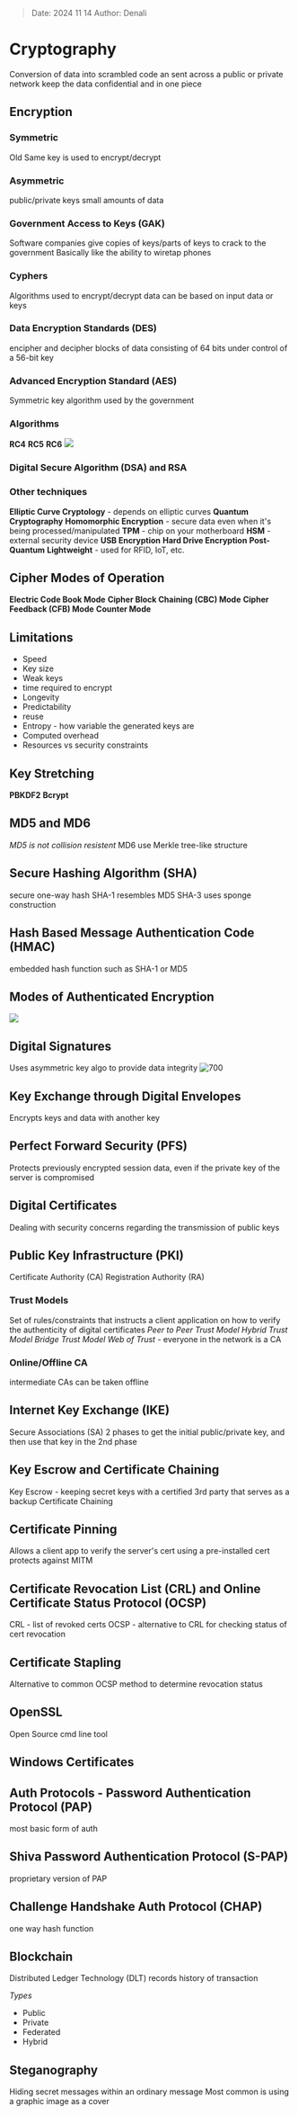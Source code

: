 >Date: 2024 11 14
>Author: Denali

# Cryptography
Conversion of data into scrambled code an sent across a public or private network
keep the data confidential and in one piece

## Encryption
### Symmetric
Old
Same key is used to encrypt/decrypt

### Asymmetric
public/private keys
small amounts of data

### Government Access to Keys (GAK)
Software companies give copies of keys/parts of keys to crack to the government
Basically like the ability to wiretap phones

### Cyphers
Algorithms used to encrypt/decrypt data
can be based on input data or keys

### Data Encryption Standards (DES)
encipher and decipher blocks of data consisting of 64 bits under control of a 56-bit key

### Advanced Encryption Standard (AES)
Symmetric key algorithm used by the government

### Algorithms
**RC4**
**RC5**
**RC6**
![](Pasted%20image%2020241114100837.png)

### Digital Secure Algorithm (DSA) and RSA

### Other techniques
**Elliptic Curve Cryptology** - depends on elliptic curves
**Quantum Cryptography**
**Homomorphic Encryption** - secure data even when it's being processed/manipulated
**TPM** - chip on your motherboard
**HSM** - external security device
**USB Encryption**
**Hard Drive Encryption**
**Post-Quantum**
**Lightweight** - used for RFID, IoT, etc.

## Cipher Modes of Operation
**Electric Code Book Mode**
**Cipher Block Chaining (CBC) Mode**
**Cipher Feedback (CFB) Mode**
**Counter Mode**

## Limitations
- Speed
- Key size
- Weak keys
- time required to encrypt
- Longevity
- Predictability
- reuse
- Entropy - how variable the generated keys are
- Computed overhead
- Resources vs security constraints

## Key Stretching
**PBKDF2**
**Bcrypt**

## MD5 and MD6
*MD5 is not collision resistent*
MD6 use Merkle tree-like structure

## Secure Hashing Algorithm (SHA)
secure one-way hash
SHA-1 resembles MD5
SHA-3 uses sponge construction

## Hash Based Message Authentication Code (HMAC)
embedded hash function such as SHA-1 or MD5

## Modes of Authenticated Encryption
![](Pasted%20image%2020241114102427.png)

## Digital Signatures
Uses asymmetric key algo to provide data integrity
![700](Pasted%20image%2020241114102608.png)

## Key Exchange through Digital Envelopes
Encrypts keys and data with another key

## Perfect Forward Security (PFS)
Protects previously encrypted session data, even if the private key of the server is compromised

## Digital Certificates
Dealing with security concerns regarding the transmission of public keys

## Public Key Infrastructure (PKI)
Certificate Authority (CA)
Registration Authority (RA)

### Trust Models
Set of rules/constraints that instructs a client application on how to verify the authenticity of digital certificates
*Peer to Peer Trust Model*
*Hybrid Trust Model*
*Bridge Trust Model*
*Web of Trust* - everyone in the network is a CA

### Online/Offline CA
intermediate CAs can be taken offline

## Internet Key Exchange (IKE)
Secure Associations (SA)
2 phases to get the initial public/private key, and then use that key in the 2nd phase

## Key Escrow and Certificate Chaining
Key Escrow - keeping secret keys with a certified 3rd party that serves as a backup
Certificate Chaining

## Certificate Pinning
Allows a client app to verify the server's cert using a pre-installed cert
protects against MITM

## Certificate Revocation List (CRL) and Online Certificate Status Protocol (OCSP)
CRL - list of revoked certs
OCSP - alternative to CRL for checking status of cert revocation

## Certificate Stapling
Alternative to common OCSP method to determine revocation status

## OpenSSL
Open Source cmd line tool

## Windows Certificates

## Auth Protocols - Password Authentication Protocol (PAP)
most basic form of auth

## Shiva Password Authentication Protocol (S-PAP)
proprietary version of PAP

## Challenge Handshake Auth Protocol (CHAP)
one way hash function 

## Blockchain
Distributed Ledger Technology (DLT) records history of transaction

*Types*
- Public
- Private
- Federated
- Hybrid

## Steganography
Hiding secret messages within an ordinary message
Most common is using a graphic image as a cover
